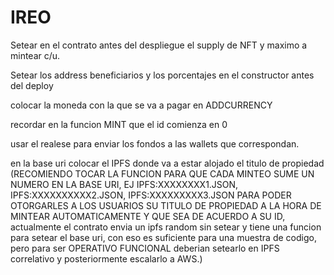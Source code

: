 # IREO

Setear en el contrato antes del despliegue el supply de NFT y maximo a mintear c/u.

Setear los address beneficiarios y los porcentajes en el constructor antes del deploy

colocar la moneda con la que se va a pagar en ADDCURRENCY

recordar en la funcion MINT que el id comienza en 0

usar el realese para enviar los fondos a las wallets que correspondan.

en la base uri colocar el IPFS donde va a estar alojado el titulo de propiedad 
(RECOMIENDO TOCAR LA FUNCION PARA QUE CADA MINTEO SUME UN NUMERO EN LA BASE URI, EJ IPFS:XXXXXXXX1.JSON, IPFS:XXXXXXXXXX2.JSON, IPFS:XXXXXXXXX3.JSON PARA PODER OTORGARLES A LOS USUARIOS SU TITULO DE PROPIEDAD A LA HORA DE MINTEAR AUTOMATICAMENTE Y QUE SEA DE ACUERDO A SU ID, actualmente el contrato envia un ipfs random sin setear y tiene una funcion para setear el base uri, con eso es suficiente para una muestra de codigo, pero para ser OPERATIVO FUNCIONAL deberian setearlo en IPFS correlativo y posteriormente escalarlo a AWS.)


